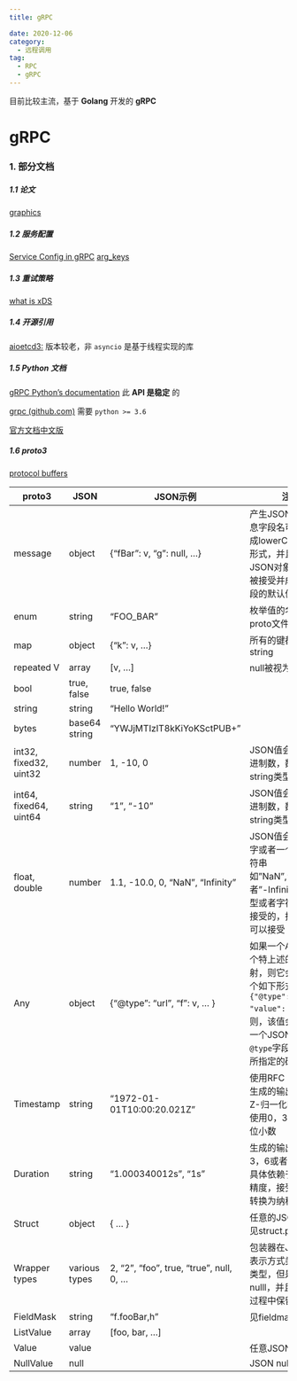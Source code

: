 ```yaml
---
title: gRPC

date: 2020-12-06
category:
  - 远程调用
tag:
  - RPC
  - gRPC
---
```


目前比较主流，基于 **Golang** 开发的 **gRPC**

<!-- more -->

# gRPC

### 1. 部分文档

##### 1.1 论文

[graphics](https://github.com/grpc/proposal)

##### 1.2 服务配置

[Service Config in gRPC](https://github.com/grpc/grpc/blob/master/doc/service_config.md)
[arg_keys](https://grpc.github.io/grpc/core/group__grpc__arg__keys.html)

##### 1.3 重试策略

[what is xDS](https://github.com/grpc/grpc/blob/master/doc/grpc_xds_features.md)

##### 1.4 开源引用

[aioetcd3:](/data-base/etcd/aioetcd3) 版本较老，非 `asyncio` 是基于线程实现的库

##### 1.5 Python 文档

[gRPC Python’s documentation](https://grpc.github.io/grpc/python/index.html) 此 **API 是稳定** 的

[grpc (github.com)](https://github.com/grpc/grpc/tree/master/src/python/grpcio) 需要 `python >= 3.6`

[官方文档中文版](https://doc.oschina.net/grpc?t=56831)

##### 1.6 proto3

[protocol buffers](https://developers.google.com/protocol-buffers/docs/proto3#simple)

| proto3                 | JSON          | JSON示例                                | 注意                                                         |
| ---------------------- | ------------- | --------------------------------------- | ------------------------------------------------------------ |
| message                | object        | {“fBar”: v, “g”: null, …}               | 产生JSON对象，消息字段名可以被映射成lowerCamelCase形式，并且成为JSON对象键，null被接受并成为对应字段的默认值 |
| enum                   | string        | “FOO_BAR”                               | 枚举值的名字在proto文件中被指定                              |
| map                    | object        | {“k”: v, …}                             | 所有的键都被转换成string                                     |
| repeated V             | array         | [v, …]                                  | null被视为空列表                                             |
| bool                   | true, false   | true, false                             |                                                              |
| string                 | string        | “Hello World!”                          |                                                              |
| bytes                  | base64 string | “YWJjMTIzIT8kKiYoKSctPUB+”              |                                                              |
| int32, fixed32, uint32 | number        | 1, -10, 0                               | JSON值会是一个十进制数，数值型或者string类型都会接受         |
| int64, fixed64, uint64 | string        | “1”, “-10”                              | JSON值会是一个十进制数，数值型或者string类型都会接受         |
| float, double          | number        | 1.1, -10.0, 0, “NaN”, “Infinity”        | JSON值会是一个数字或者一个指定的字符串如”NaN”,”infinity”或者”-Infinity”，数值型或者字符串都是可接受的，指数符号也可以接受 |
| Any                    | object        | {“@type”: “url”, “f”: v, … }            | 如果一个Any保留一个特上述的JSON映射，则它会转换成一个如下形式：`{"@type": xxx, "value": yyy}`否则，该值会被转换成一个JSON对象，`@type`字段会被插入所指定的确定的值 |
| Timestamp              | string        | “1972-01-01T10:00:20.021Z”              | 使用RFC 339，其中生成的输出将始终是Z-归一化啊的，并且使用0，3，6或者9位小数 |
| Duration               | string        | “1.000340012s”, “1s”                    | 生成的输出总是0，3，6或者9位小数，具体依赖于所需要的精度，接受所有可以转换为纳秒级的精度 |
| Struct                 | object        | { … }                                   | 任意的JSON对象，见struct.proto                               |
| Wrapper types          | various types | 2, “2”, “foo”, true, “true”, null, 0, … | 包装器在JSON中的表示方式类似于基本类型，但是允许nulll，并且在转换的过程中保留null |
| FieldMask              | string        | “f.fooBar,h”                            | 见fieldmask.proto                                            |
| ListValue              | array         | [foo, bar, …]                           |                                                              |
| Value                  | value         |                                         | 任意JSON值                                                   |
| NullValue              | null          |                                         | JSON null                                                    |
